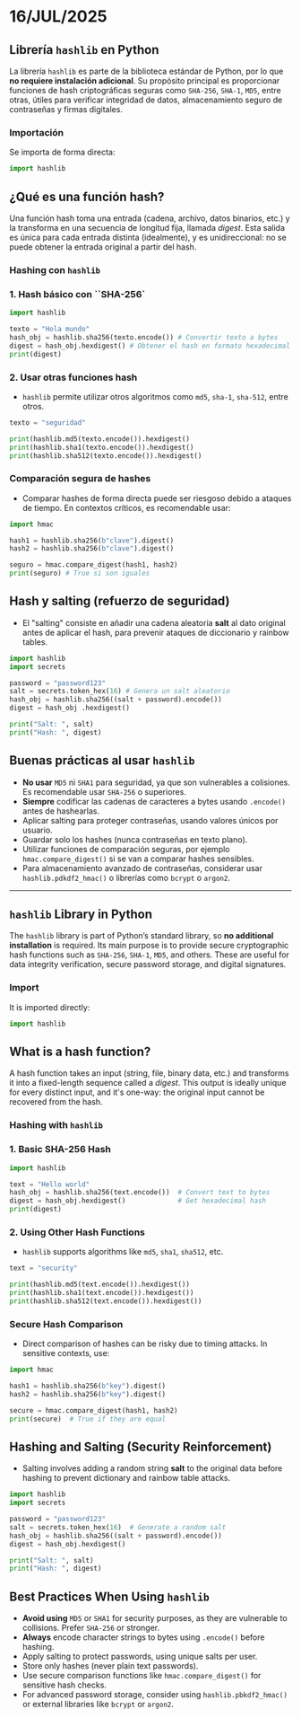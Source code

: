 # 16/JUL/2025

## Librería `hashlib` en Python

La librería `hashlib` es parte de la biblioteca estándar de Python, por lo que **no requiere instalación adicional**. Su propósito principal es proporcionar funciones de hash criptográficas seguras como `SHA-256`, `SHA-1`, `MD5`, entre otras, útiles para verificar integridad de datos, almacenamiento seguro de contraseñas y firmas digitales.

### Importación

Se importa de forma directa:

```python
import hashlib
```

## ¿Qué es una función hash?

Una función hash toma una entrada (cadena, archivo, datos binarios, etc.) y la transforma en una secuencia de longitud fija, llamada *digest*. Esta salida es única para cada entrada distinta (idealmente), y es unidireccional: no se puede obtener la entrada original a partir del hash.

### Hashing con `hashlib`

### 1. Hash básico con ``SHA-256`

```python
import hashlib

texto = "Hola mundo"
hash_obj = hashlib.sha256(texto.encode()) # Convertir texto a bytes
digest = hash_obj.hexdigest() # Obtener el hash en formato hexadecimal
print(digest)
```

### 2. Usar otras funciones hash 

- `hashlib` permite utilizar otros algoritmos como `md5`, `sha-1`, `sha-512`, entre otros.
```python
texto = "seguridad"

print(hashlib.md5(texto.encode()).hexdigest()
print(hashlib.sha1(texto.encode()).hexdigest()
print(hashlib.sha512(texto.encode()).hexdigest()
```

### Comparación segura de hashes

- Comparar hashes de forma directa puede ser riesgoso debido a ataques de tiempo. En contextos críticos, es recomendable usar:
```python
import hmac

hash1 = hashlib.sha256(b"clave").digest()
hash2 = hashlib.sha256(b"clave").digest()

seguro = hmac.compare_digest(hash1, hash2)
print(seguro) # True si son iguales
```

## Hash y salting (refuerzo de seguridad)

- El "salting" consiste en añadir una cadena aleatoria **salt** al dato original antes de aplicar el hash, para prevenir ataques de diccionario y rainbow tables.
```python
import hashlib
import secrets

password = "password123"
salt = secrets.token_hex(16) # Genera un salt aleatorio
hash_obj = hashlib.sha256((salt + password).encode())
digest = hash_obj .hexdigest()

print("Salt: ", salt)
print("Hash: ", digest)
```

## Buenas prácticas al usar `hashlib`

- **No usar** `MD5` ni `SHA1` para seguridad, ya que son vulnerables a colisiones. Es recomendable usar `SHA-256` o superiores.
- **Siempre** codificar las cadenas de caracteres a bytes usando `.encode()` antes de hashearlas.
- Aplicar salting para proteger contraseñas, usando valores únicos por usuario.
- Guardar solo los hashes (nunca contraseñas en texto plano).
- Utilizar funciones de comparación seguras, por ejemplo `hmac.compare_digest()` si se van a comparar hashes sensibles.
- Para almacenamiento avanzado de contraseñas, considerar usar `hashlib.pdkdf2_hmac()` o librerías como `bcrypt` o `argon2`.

---

## `hashlib` Library in Python

The `hashlib` library is part of Python’s standard library, so **no additional installation** is required. Its main purpose is to provide secure cryptographic hash functions such as `SHA-256`, `SHA-1`, `MD5`, and others. These are useful for data integrity verification, secure password storage, and digital signatures.

### Import

It is imported directly:

```python
import hashlib
```

## What is a hash function?

A hash function takes an input (string, file, binary data, etc.) and transforms it into a fixed-length sequence called a *digest*. This output is ideally unique for every distinct input, and it's one-way: the original input cannot be recovered from the hash.

### Hashing with `hashlib`

### 1. Basic SHA-256 Hash

```python
import hashlib

text = "Hello world"
hash_obj = hashlib.sha256(text.encode())  # Convert text to bytes
digest = hash_obj.hexdigest()             # Get hexadecimal hash
print(digest)
```

### 2. Using Other Hash Functions

- `hashlib` supports algorithms like `md5`, `sha1`, `sha512`, etc.

```python
text = "security"

print(hashlib.md5(text.encode()).hexdigest())
print(hashlib.sha1(text.encode()).hexdigest())
print(hashlib.sha512(text.encode()).hexdigest())
```

### Secure Hash Comparison

- Direct comparison of hashes can be risky due to timing attacks. In sensitive contexts, use:

```python
import hmac

hash1 = hashlib.sha256(b"key").digest()
hash2 = hashlib.sha256(b"key").digest()

secure = hmac.compare_digest(hash1, hash2)
print(secure)  # True if they are equal
```

## Hashing and Salting (Security Reinforcement)

- Salting involves adding a random string **salt** to the original data before hashing to prevent dictionary and rainbow table attacks.

```python
import hashlib
import secrets

password = "password123"
salt = secrets.token_hex(16)  # Generate a random salt
hash_obj = hashlib.sha256((salt + password).encode())
digest = hash_obj.hexdigest()

print("Salt: ", salt)
print("Hash: ", digest)
```

## Best Practices When Using `hashlib`

- **Avoid using** `MD5` or `SHA1` for security purposes, as they are vulnerable to collisions. Prefer `SHA-256` or stronger.
- **Always** encode character strings to bytes using `.encode()` before hashing.
- Apply salting to protect passwords, using unique salts per user.
- Store only hashes (never plain text passwords).
- Use secure comparison functions like `hmac.compare_digest()` for sensitive hash checks.
- For advanced password storage, consider using `hashlib.pbkdf2_hmac()` or external libraries like `bcrypt` or `argon2`.







